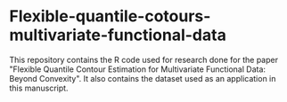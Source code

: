 # Flexible-quantile-cotours-multivariate-functional-data
This repository contains the R code used for research done for the paper "Flexible Quantile Contour Estimation for Multivariate Functional Data: Beyond Convexity". It also contains the dataset used as an application in this manuscript.
